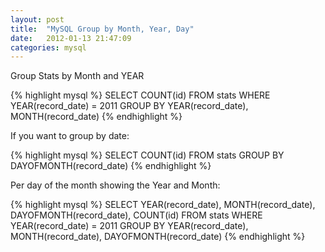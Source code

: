 ```yaml
---
layout: post
title:  "MySQL Group by Month, Year, Day"
date:   2012-01-13 21:47:09
categories: mysql
---
```

Group Stats by Month and YEAR


{% highlight mysql %}
SELECT COUNT(id) 
FROM stats 
WHERE YEAR(record_date) = 2011 
GROUP BY YEAR(record_date), MONTH(record_date)
{% endhighlight %}

If you want to group by date:

{% highlight mysql %}
SELECT COUNT(id)
 FROM stats
  GROUP BY DAYOFMONTH(record_date)
{% endhighlight %}

Per day of the month showing the Year and Month:

{% highlight mysql %}
SELECT YEAR(record_date), MONTH(record_date), DAYOFMONTH(record_date), COUNT(id)
FROM stats 
WHERE YEAR(record_date) = 2011 
GROUP BY YEAR(record_date), MONTH(record_date), DAYOFMONTH(record_date)
{% endhighlight %}
